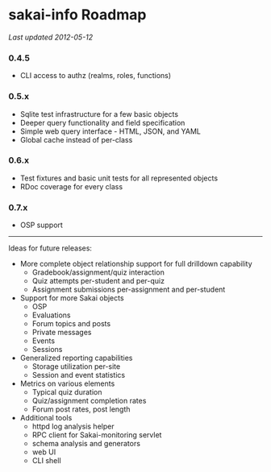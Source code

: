 # sakai-info Roadmap #

*Last updated 2012-05-12*

### 0.4.5 ###

* CLI access to authz (realms, roles, functions)

### 0.5.x ###

* Sqlite test infrastructure for a few basic objects
* Deeper query functionality and field specification
* Simple web query interface - HTML, JSON, and YAML
* Global cache instead of per-class

### 0.6.x ###

* Test fixtures and basic unit tests for all represented objects
* RDoc coverage for every class

### 0.7.x ###

* OSP support

------

Ideas for future releases:

* More complete object relationship support for full drilldown capability
  * Gradebook/assignment/quiz interaction
  * Quiz attempts per-student and per-quiz
  * Assignment submissions per-assignment and per-student
* Support for more Sakai objects
  * OSP
  * Evaluations
  * Forum topics and posts
  * Private messages
  * Events
  * Sessions
* Generalized reporting capabilities
  * Storage utilization per-site
  * Session and event statistics
* Metrics on various elements
  * Typical quiz duration
  * Quiz/assignment completion rates
  * Forum post rates, post length
* Additional tools
  * httpd log analysis helper
  * RPC client for Sakai-monitoring servlet
  * schema analysis and generators
  * web UI
  * CLI shell

